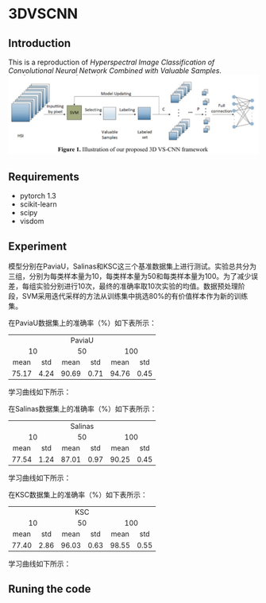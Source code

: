 # 3DVSCNN
## Introduction
This is a reproduction of *Hyperspectral Image Classification of Convolutional Neural Network Combined with Valuable Samples*.
![img](img/3DVSCNN.JPG)
## Requirements
* pytorch 1.3
* scikit-learn
* scipy
* visdom
## Experiment
模型分别在PaviaU，Salinas和KSC这三个基准数据集上进行测试。实验总共分为三组，分别为每类样本量为10，每类样本量为50和每类样本量为100。为了减少误差，每组实验分别进行10次，最终的准确率取10次实验的均值。数据预处理阶段，SVM采用迭代采样的方法从训练集中挑选80%的有价值样本作为新的训练集。

在PaviaU数据集上的准确率（%）如下表所示：

<table>
<tr align="center">
<td colspan="6">PaviaU</td>
</tr>
<tr align="center">
<td colspan="2">10</td>
<td colspan="2">50</td>
<td colspan="2">100</td>
</tr>
<tr align="center">
<td>mean</td>
<td>std</td>
<td>mean</td>
<td>std</td>
<td>mean</td>
<td>std</td>
</tr>
<tr align="center">
<td>75.17</td>
<td>4.24</td>
<td>90.69</td>
<td>0.71</td>
<td>94.76</td>
<td>0.45</td>
</tr>
</table>

学习曲线如下所示：

在Salinas数据集上的准确率（%）如下表所示：

<table>
<tr align="center">
<td colspan="6">Salinas</td>
</tr>
<tr align="center">
<td colspan="2">10</td>
<td colspan="2">50</td>
<td colspan="2">100</td>
</tr>
<tr align="center">
<td>mean</td>
<td>std</td>
<td>mean</td>
<td>std</td>
<td>mean</td>
<td>std</td>
</tr>
<tr align="center">
<td>77.54</td>
<td>1.24</td>
<td>87.01</td>
<td>0.97</td>
<td>90.25</td>
<td>0.45</td>
</tr>
</table>

学习曲线如下所示：

在KSC数据集上的准确率（%）如下表所示：

<table>
<tr align="center">
<td colspan="6">KSC</td>
</tr>
<tr align="center">
<td colspan="2">10</td>
<td colspan="2">50</td>
<td colspan="2">100</td>
</tr>
<tr align="center">
<td>mean</td>
<td>std</td>
<td>mean</td>
<td>std</td>
<td>mean</td>
<td>std</td>
</tr>
<tr align="center">
<td>77.40</td>
<td>2.86</td>
<td>96.03</td>
<td>0.63</td>
<td>98.55</td>
<td>0.55</td>
</tr>
</table>

学习曲线如下所示：



## Runing the code

